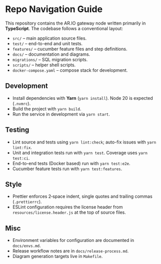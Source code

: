 # Repo Navigation Guide

This repository contains the AR.IO gateway node written primarily in **TypeScript**.
The codebase follows a conventional layout:

- `src/` – main application source files.
- `test/` – end-to-end and unit tests.
- `features/` – cucumber feature files and step definitions.
- `docs/` – documentation and diagrams.
- `migrations/` – SQL migration scripts.
- `scripts/` – helper shell scripts.
- `docker-compose.yaml` – compose stack for development.

## Development

- Install dependencies with **Yarn** (`yarn install`). Node 20 is expected (`.nvmrc`).
- Build the project with `yarn build`.
- Run the service in development via `yarn start`.

## Testing

- Lint source and tests using `yarn lint:check`; auto-fix issues with `yarn lint:fix`.
- Unit and integration tests run with `yarn test`. Coverage uses `yarn test:ci`.
- End-to-end tests (Docker based) run with `yarn test:e2e`.
- Cucumber feature tests run with `yarn test:features`.

## Style

- Prettier enforces 2‑space indent, single quotes and trailing commas (`.prettierrc`).
- ESLint configuration requires the license header from `resources/license.header.js` at the top of source files.

## Misc

- Environment variables for configuration are documented in `docs/envs.md`.
- Release workflow notes are in `docs/release-process.md`.
- Diagram generation targets live in `Makefile`.

